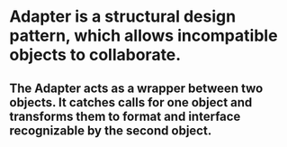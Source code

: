 # Adapter is a structural design pattern, which allows incompatible objects to collaborate.

## The Adapter acts as a wrapper between two objects. It catches calls for one object and transforms them to format and interface recognizable by the second object.

